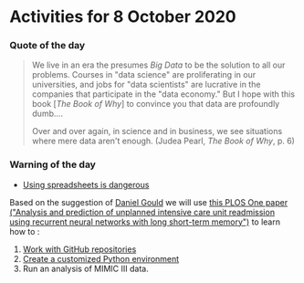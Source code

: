 # Activities for 8 October 2020

### Quote of the day

>We live in an era the presumes _Big Data_ to be the solution to all our problems. Courses in "data science" are proliferating in our universities, and jobs for "data scientists" are lucrative in the companies that participate in the "data economy." But I hope with this book [_The Book of Why_] to convince you that data are profoundly dumb....
>
>Over and over again, in science and in business, we see situations where mere data aren't enough. (Judea Pearl, _The Book of Why_, p. 6)

### Warning of the day

- [Using spreadsheets is dangerous](https://www.bbc.com/news/technology-54423988)

Based on the suggestion of [Daniel Gould](https://www.linkedin.com/in/daniel-gould-52a425185/?originalSubdomain=au) we will use [this PLOS One paper ("Analysis and prediction of unplanned intensive care unit readmission using recurrent neural networks with long short-term memory")](https://journals.plos.org/plosone/article?id=10.1371/journal.pone.0218942) to learn how to :

1. [Work with GitHub repositories](working_with_git.md)
2. [Create a customized Python environment](creating_python_environments.md)
3. Run an analysis of MIMIC III data.
